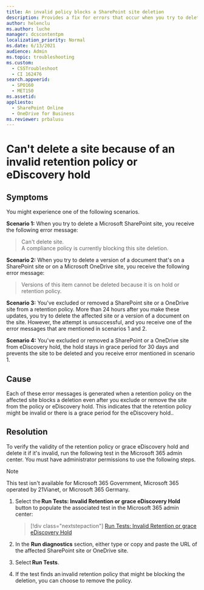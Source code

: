 ```yaml
---
title: An invalid policy blocks a SharePoint site deletion
description: Provides a fix for errors that occur when you try to delete a SharePoint or OneDrive site, or delete documents on them. 
author: helenclu
ms.author: luche
manager: dcscontentpm
localization_priority: Normal
ms.date: 6/13/2021
audience: Admin
ms.topic: troubleshooting
ms.custom: 
  - CSSTroubleshoot
  - CI 162476
search.appverid: 
  - SPO160
  - MET150
ms.assetid: 
appliesto: 
  - SharePoint Online
  - OneDrive for Business
ms.reviewer: prbalusu
---
```


# Can't delete a site because of an invalid retention policy or eDiscovery hold

## Symptoms

You might experience one of the following scenarios.

**Scenario 1:** When you try to delete a Microsoft SharePoint site, you receive the following error message:

> Can't delete site.  
> A compliance policy is currently blocking this site deletion.

**Scenario 2:** When you try to delete a version of a document that's on a SharePoint site or on a Microsoft OneDrive site, you receive the following error message:

> Versions of this item cannot be deleted because it is on hold or retention policy.

**Scenario 3:** You've excluded or removed a SharePoint site or a OneDrive site from a retention policy. More than 24 hours after you make these updates, you try to delete the affected site or a version of a document on the site. However, the attempt is unsuccessful, and you receive one of the error messages that are mentioned in scenarios 1 and 2.

**Scenario 4:** You've excluded or removed a SharePoint or a OneDrive site from eDiscovery hold, the hold stays in grace period for 30 days and prevents the site to be deleted and you receive error mentioned in scenario 1.

## Cause

Each of these error messages is generated when a retention policy on the affected site blocks a deletion even after you exclude or remove the site from the policy or eDiscovery hold. This indicates that the retention policy might be invalid or there is a grace period for the eDiscovery hold..

## Resolution

To verify the validity of the retention policy or grace eDiscovery hold and delete it if it's invalid, run the following test in the Microsoft 365 admin center. You must have administrator permissions to use the following steps.

> [!NOTE]
> This test isn't available for Microsoft 365 Government, Microsoft 365 operated by 21Vianet, or Microsoft 365 Germany.

1. Select the **Run Tests: Invalid Retention or grace eDiscovery Hold** button to populate the associated test in the Microsoft 365 admin center:

   > [!div class="nextstepaction"]
   > [Run Tests: Invalid Retention or grace eDiscovery Hold](https://aka.ms/PillarInvalidRetention)

2. In the **Run diagnostics** section, either type or copy and paste the URL of the affected SharePoint site or OneDrive site.

3. Select **Run Tests**.

4. If the test finds an invalid retention policy that might be blocking the deletion, you can choose to remove the policy.

